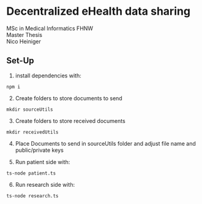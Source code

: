 # Decentralized eHealth data sharing

MSc in Medical Informatics FHNW <br>
Master Thesis<br>
Nico Heiniger<br>

## Set-Up
1. install dependencies with:
```
npm i
````
2. Create folders to store documents to send
```
mkdir sourceUtils
````
3. Create folders to store received documents
```
mkdir receivedUtils
````
4. Place Documents to send in sourceUtils folder and adjust file name and public/private keys

5. Run patient side with:
```
ts-node patient.ts
````
6. Run research side with:
```
ts-node research.ts
````